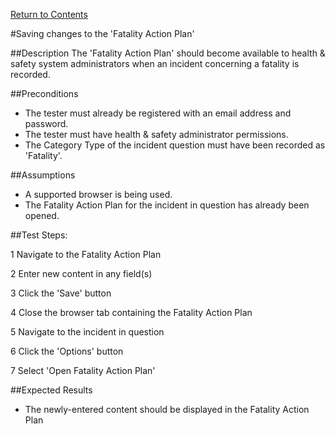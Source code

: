 [Return to Contents](https://github.com/infojam-james/test-cases/blob/master/Contents.md)

#Saving changes to the 'Fatality Action Plan'

##Description
The 'Fatality Action Plan' should become available to health & safety system administrators when an incident concerning a fatality is recorded.

##Preconditions
+ The tester must already be registered with an email address and password.
+ The tester must have health & safety administrator permissions.
+ The Category Type of the incident question must have been recorded as 'Fatality'.

##Assumptions
+ A supported browser is being used.
+ The Fatality Action Plan for the incident in question has already been opened.

##Test Steps:

1 Navigate to the Fatality Action Plan

2 Enter new content in any field(s)

3 Click the 'Save' button

4 Close the browser tab containing the Fatality Action Plan

5 Navigate to the incident in question

6 Click the 'Options' button

7 Select 'Open Fatality Action Plan'

##Expected Results
+ The newly-entered content should be displayed in the Fatality Action Plan
